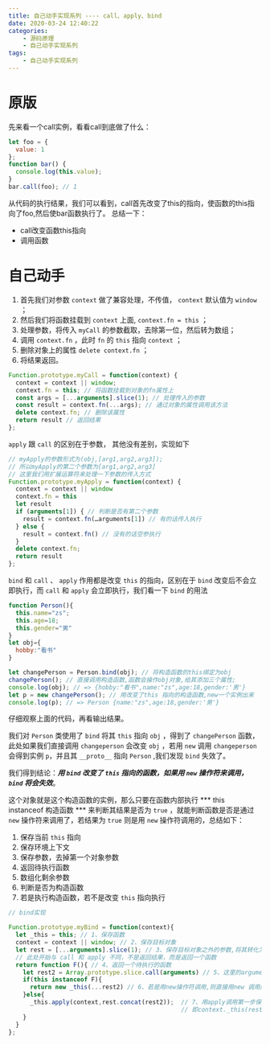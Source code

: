 ```yaml
---
title: 自己动手实现系列 ---- call、apply、bind
date: 2020-03-24 12:40:22
categories: 
	- 源码原理
	- 自己动手实现系列
tags: 
	- 自己动手实现系列
---
```

# 原版
先来看一个call实例，看看call到底做了什么：
``` js
let foo = {
  value: 1
};
function bar() {
  console.log(this.value);
}
bar.call(foo); // 1
```
从代码的执行结果，我们可以看到，call首先改变了this的指向，使函数的this指向了foo,然后使bar函数执行了。
总结一下：
- call改变函数this指向
- 调用函数

# 自己动手
1. 首先我们对参数 `context` 做了兼容处理，不传值， `context` 默认值为 `window` ；
2. 然后我们将函数挂载到 `context` 上面, `context.fn = this` ；
3. 处理参数，将传入 `myCall` 的参数截取，去除第一位，然后转为数组；
4. 调用 `context.fn` ，此时 `fn` 的 `this` 指向 `context` ；
5. 删除对象上的属性 `delete context.fn` ；
6. 将结果返回。

``` js
Function.prototype.myCall = function(context) {
  context = context || window;
  context.fn = this; // 将函数挂载到对象的fn属性上
  const args = [...arguments].slice(1); // 处理传入的参数
  const result = context.fn(...args); // 通过对象的属性调用该方法
  delete context.fn; // 删除该属性
  return result // 返回结果
};
```
`apply` 跟 `call` 的区别在于参数， 其他没有差别，实现如下
``` js
// myApply的参数形式为(obj,[arg1,arg2,arg3]);
// 所以myApply的第二个参数为[arg1,arg2,arg3]
// 这里我们用扩展运算符来处理一下参数的传入方式
Function.prototype.myApply = function(context) {
  context = context || window
  context.fn = this
  let result
  if (arguments[1]) { // 判断是否有第二个参数
    result = context.fn(…arguments[1]) // 有的话传入执行
  } else {
    result = context.fn() // 没有的话空参执行
  }
  delete context.fn;
  return result
};
```
`bind` 和 `call` 、 `apply` 作用都是改变 `this` 的指向，区别在于 `bind` 改变后不会立即执行，而 `call` 和 `apply` 会立即执行，我们看一下 `bind` 的用法
``` js
function Person(){
  this.name="zs";
  this.age=18;
  this.gender="男"
}
let obj={
  hobby:"看书"
}

let changePerson = Person.bind(obj); // 将构造函数的this绑定为obj
changePerson(); // 直接调用构造函数,函数会操作obj对象,给其添加三个属性;
console.log(obj); // => {hobby:"看书",name:"zs",age:18,gender:'男'}
let p = new changePerson(); // 用改变了this 指向的构造函数,new一个实例出来
console.log(p); // => Person {name:"zs",age:18,gender:'男'}
```
仔细观察上面的代码，再看输出结果。

我们对 `Person` 类使用了 `bind` 将其 `this` 指向 `obj` ，得到了 `changePerson` 函数，此处如果我们直接调用 `changeperson` 会改变 `obj` ，若用 `new` 调用 `changeperson` 会得到实例 `p`，并且其 `__proto__` 指向 `Person` ,我们发现 `bind` 失效了。

我们得到结论：***用 `bind` 改变了 `this` 指向的函数，如果用 `new` 操作符来调用， `bind` 将会失效***。

这个对象就是这个构造函数的实例，那么只要在函数内部执行 *** this instanceof 构造函数 *** 来判断其结果是否为 `true` ，就能判断函数是否是通过 `new` 操作符来调用了，若结果为 `true` 则是用 `new` 操作符调用的，总结如下：
1. 保存当前 `this` 指向
2. 保存环境上下文
3. 保存参数，去掉第一个对象参数
4. 返回待执行函数
  1. 数组化剩余参数
  2. 判断是否为构造函数
  3. 若是执行构造函数，若不是改变 `this` 指向执行
``` js
// bind实现

Function.prototype.myBind = function(context){
  let _this = this; // 1、保存函数
  context = context || window; // 2、保存目标对象
  let rest = [...arguments].slice(1); // 3、保存目标对象之外的参数,将其转化为数组;
  // 此处开始与 call 和 apply 不同，不是返回结果，而是返回一个函数
  return function F(){ // 4、返回一个待执行的函数
    let rest2 = Array.prototype.slice.call(arguments) // 5、这里的arguments是F函数的参数，转换为数组;
    if(this instanceof F){
      return new _this(...rest2) // 6、若是用new操作符调用,则直接用new 调用原函数,并用扩展运算符传递参数
    }else{
      _this.apply(context,rest.concat(rest2));  // 7、用apply调用第一步保存的函数，并绑定this，传递合并的参数数组，
                                                // 即context._this(rest.concat(rest2))
    }
  }
};
```